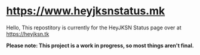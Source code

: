 # https://www.heyjksnstatus.mk
Hello,
This repostitory is currently for the HeyJKSN Status page over at https://heyjksn.tk

**Please note: This project is a work in progress, so most things aren't final.**
